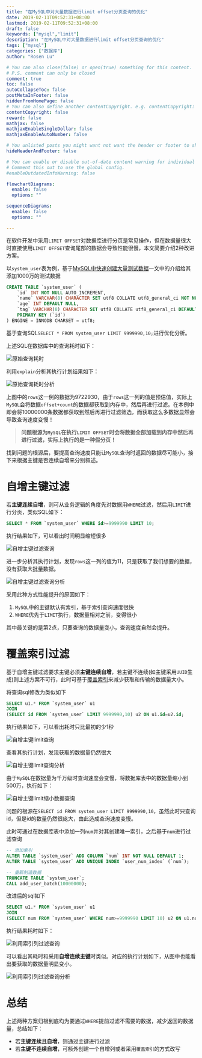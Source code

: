 ```yaml
---
title: "在MySQL中对大量数据进行limit offset分页查询的优化"
date: 2019-02-11T09:52:31+08:00
lastmod: 2019-02-11T09:52:31+08:00
draft: false
keywords: ["mysql","limit"]
description: "在MySQL中对大量数据进行limit offset分页查询的优化"
tags: ["mysql"]
categories: ["数据库"]
author: "Rosen Lu"

# You can also close(false) or open(true) something for this content.
# P.S. comment can only be closed
comment: true
toc: false
autoCollapseToc: false
postMetaInFooter: false
hiddenFromHomePage: false
# You can also define another contentCopyright. e.g. contentCopyright: "This is another copyright."
contentCopyright: false
reward: false
mathjax: false
mathjaxEnableSingleDollar: false
mathjaxEnableAutoNumber: false

# You unlisted posts you might want not want the header or footer to show
hideHeaderAndFooter: false

# You can enable or disable out-of-date content warning for individual post.
# Comment this out to use the global config.
#enableOutdatedInfoWarning: false

flowchartDiagrams:
  enable: false
  options: ""

sequenceDiagrams: 
  enable: false
  options: ""

---
```


在软件开发中采用`LIMIT OFFSET`对数据库进行分页是常见操作，但在数据量很大时直接使用`LIMIT OFFSET`查询尾部的数据会导致性能很慢，本文简要介绍2种改进方案。

<!--more-->

以`system_user`表为例，基于[MySQL中快速创建大量测试数据](../mysql-create-massive-test-data-quickly/)一文中的介绍给其添加1000万的测试数据

```sql
CREATE TABLE `system_user` (
	`id` INT NOT NULL AUTO_INCREMENT,
	`name` VARCHAR(8) CHARACTER SET utf8 COLLATE utf8_general_ci NOT NULL,
	`age` INT DEFAULT NULL,
	`tag` VARCHAR(8) CHARACTER SET utf8 COLLATE utf8_general_ci DEFAULT NULL,
	PRIMARY KEY (`id`)
) ENGINE = INNODB CHARSET = utf8;
```

基于查询SQL`SELECT * FROM system_user LIMIT 9999990,10;`进行优化分析。

上述SQL在数据库中的查询耗时如下：

![原始查询耗时](/blog_img/mysql/limit-large-size-data-in-mysql/mysql-origional-limit-offset-query.png "原始查询耗时") 

利用`explain`分析其执行计划结果如下：

![原始查询耗时分析](/blog_img/mysql/limit-large-size-data-in-mysql/mysql-origional-limit-offset-query-explain.png "原始查询耗时分析") 

上图中的`rows`这一例的数据为9722930，由于`rows`这一列的值是预估值，实际上`MySQL`会将数据`offset+count`的数据都获取到内存中，然后再进行过滤。在本例中即会将10000000条数据都获取到然后再进行过滤筛选，而获取这么多数据显然会导致查询速度变慢！

> **问题根源为`MySQL`在执行`LIMIT OFFSET`时会将数据全部加载到内存中然后再进行过滤，实际上执行的是一种假分页！**

找到问题的根源后，要提高查询速度只能让`MySQL`查询时返回的数据尽可能小，接下来根据主键是否连续自增来分别叙述。

# 自增主键过滤

若**主键连续自增**，则可从业务逻辑的角度先对数据用`WHERE`过滤，然后用`LIMIT`进行分页，类似SQL如下：

```sql
SELECT * FROM `system_user` WHERE id>=9999990 LIMIT 10;
```

执行结果如下，可以看出时间明显缩短很多

![自增主键过滤查询](/blog_img/mysql/limit-large-size-data-in-mysql/mysql-auto-id-filter-limit-offset-query.png "自增主键过滤查询") 

进一步分析其执行计划，发现`rows`这一列的值为11，只是获取了我们想要的数据，没有获取大批量数据。

![自增主键过滤查询分析](/blog_img/mysql/limit-large-size-data-in-mysql/mysql-auto-id-filter-limit-offset-query-explain.png "自增主键过滤查询分析") 

采用此种方式性能提升的原因如下：

1. `MySQL`中的主键默认有索引，基于索引查询速度很快
2. `WHERE`优先于`LIMIT`执行，数据量相对之前，变得很小

其中最关键的是第2点，只要查询的数据量变小，查询速度自然会提升。 

# 覆盖索引过滤

基于自增主键过滤要求主键必须**主键连续自增**，若主键不连续(如主键采用`UUID`生成)则上述方案不可行，此时可基于[覆盖索引](https://dev.mysql.com/doc/refman/8.0/en/glossary.html#glos_covering_index)来减少获取和传输的数据量大小。

将查询sql修改为类似如下

```sql
SELECT u1.* FROM `system_user` u1
JOIN 
(SELECT id FROM `system_user` LIMIT 9999990,10) u2 ON u1.id=u2.id;
```

执行结果如下，可以看出耗时只比最初的少1秒

![自增主键limit查询](/blog_img/mysql/limit-large-size-data-in-mysql/mysql-join-filter-limit-offset-query.png "自增主键limit查询") 

查看其执行计划，发现获取的数据量仍然很大

![自增主键limit查询分析](/blog_img/mysql/limit-large-size-data-in-mysql/mysql-join-filter-limit-offset-query-explain.png "自增主键limit查询分析") 

由于`MySQL`在数据量为千万级时查询速度会变慢，将数据库表中的数据量缩小到500万，执行如下：

![自增主键limit缩小数据查询](/blog_img/mysql/limit-large-size-data-in-mysql/mysql-join-filter-limit-offset-query-small.png "自增主键limit缩小数据查询") 

问题的根源在`SELECT id FROM system_user LIMIT 9999990,10`，虽然此时只查询id，但是id的数量仍然很庞大，由此造成查询速度变慢。



此时可通过在数据库表中添加一列`num`并对其创建唯一索引，之后基于`num`进行过滤查询

```sql
-- 添加索引
ALTER TABLE `system_user` ADD COLUMN `num` INT NOT NULL DEFAULT 1;
ALTER TABLE `system_user` ADD UNIQUE INDEX `user_num_index` (`num`);

-- 重新制造数据
TRUNCATE TABLE `system_user`;
CALL add_user_batch(10000000);
```

改进后的sql如下

```sql
SELECT u1.* FROM `system_user` u1
JOIN 
(SELECT num FROM `system_user` WHERE num>=9999990 LIMIT 10) u2 ON u1.num=u2.num;
```

执行结果耗时如下：

![利用索引列过滤查询](/blog_img/mysql/limit-large-size-data-in-mysql/mysql-unique-index-filter-limit-offset-query.png "利用索引列过滤查询") 

可以看出其耗时和采用**自增连续主键**时类似。对应的执行计划如下，从图中也能看出要获取的数据量明显变小。

![利用索引列过滤查询分析](/blog_img/mysql/limit-large-size-data-in-mysql/mysql-unique-index-filter-limit-offset-query-explain.png "利用索引列过滤查询分析") 

# 总结

上述两种方案归根到底均为要通过`WHERE`提前过滤不需要的数据，减少返回的数据量，总结如下：

* 若**主键连续且自增**，则通过主键进行过滤
* 若**主键不连续自增**，可额外创建一个自增列或者采用`覆盖索引`的方式改写